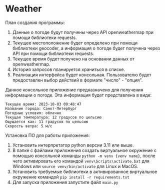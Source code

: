# Weather

План создания программы:

1. Данные о погоде будут получены через API openweathermap при помощи библиотеки requests.
2. Текущее местоположение будет определено при помощи библиотеки geocoder, а информация о погоде будет получена через
   API при помощи библиотеки requests.
3. Текущее время будет получено на основании данных от openweathermap.
4. История запросов планируется храниться в списке.
5. Реализация интерфейса будет консольная. Пользователю будет предоставлен выбор действий в формате "число" - "опция".

Данное консольное приложение предназначено для получения информации о погоде.
Эта информация будет представлена в виде:

```
Текущее время: 2023-10-03 09:48:47
Название города: Санкт-Петербург
Погодные условия: облачно
Текущая температура: 12 градусов по цельсию
Ощущается как: 11 градусов по цельсию
Скорость ветра: 5 м/c
```

Установка ПО для работы приложения:

1. Установить интерпретатор python версии 3.11 или выше.
2. В папке с файлами приложения создать виртуальное окружение с помощью консольной команды `python -m venv {venv name}`,
   после чего активировать его командой `venv\Scripts\activate.bat` для Windows или `source venv/bin/activate` для Linux
   и MacOS.
3. Установить требуемые библиотеки в активированное виртуальное окружение командой `pip install -r requirements.txt`
4. Для запуска приложения запустите файл `main.py`
